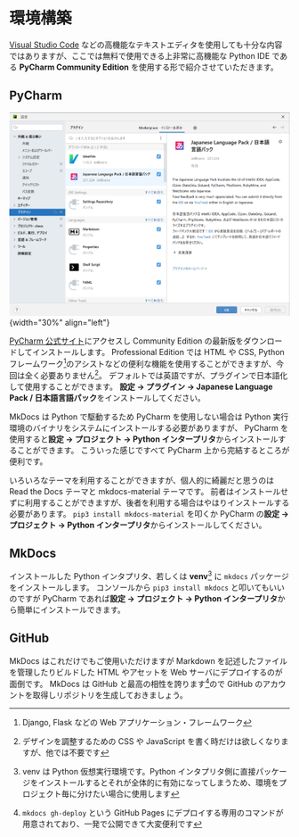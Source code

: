 # 環境構築

[Visual Studio Code](https://azure.microsoft.com/ja-jp/products/visual-studio-code/)
などの高機能なテキストエディタを使用しても十分な内容ではありますが、ここでは無料で使用できる上非常に高機能な Python IDE である
**PyCharm Community Edition** を使用する形で紹介させていただきます。

## PyCharm

![](images/002-01.png){width="30%" align="left"}

[PyCharm 公式サイト](https://www.jetbrains.com/ja-jp/pycharm/)にアクセスし Community Edition の最新版をダウンロードしてインストールします。
Professional Edition では HTML や CSS, Python フレームワーク[^1]のアシストなどの便利な機能を使用することができますが、今回は全く必要ありません[^2]。
デフォルトでは英語ですが、プラグインで日本語化して使用することができます。
**設定 -> プラグイン -> Japanese Language Pack / 日本語言語パック**をインストールしてください。

MkDocs は Python で駆動するため PyCharm を使用しない場合は Python 実行環境のバイナリをシステムにインストールする必要がありますが、
PyCharm を使用すると**設定 -> プロジェクト -> Python インタープリタ**からインストールすることができます。
こういった感じですべて PyCharm 上から完結するところが便利です。

いろいろなテーマを利用することができますが、個人的に綺麗だと思うのは Read the Docs テーマと mkdocs-material テーマです。
前者はインストールせずに利用することができますが、後者を利用する場合はやはりインストールする必要があります。
`pip3 install mkdocs-material` を叩くか PyCharm の**設定 -> プロジェクト -> Python インタープリタ**からインストールしてください。

## MkDocs

インストールした Python インタプリタ、若しくは **venv**[^3] に `mkdocs` パッケージをインストールします。
コンソールから `pip3 install mkdocs` と叩いてもいいのですが PyCharm であれば**設定 -> プロジェクト -> Python インタープリタ**から簡単にインストールできます。

## GitHub

MkDocs はこれだけでもご使用いただけますが Markdown を記述したファイルを管理したりビルドした HTML やアセットを Web サーバにデプロイするのが面倒です。
MkDocs は GitHub と最高の相性を誇ります[^4]ので GitHub のアカウントを取得しリポジトリを生成しておきましょう。

[^1]: Django, Flask などの Web アプリケーション・フレームワーク
[^2]: デザインを調整するための CSS や JavaScript を書く時だけは欲しくなりますが、他では不要です
[^3]: venv は Python 仮想実行環境です。Python インタプリタ側に直接パッケージをインストールするとそれが全体的に有効になってしまうため、環境をプロジェクト毎に分けたい場合に使用します
[^4]: `mkdocs gh-deploy` という GitHub Pages にデプロイする専用のコマンドが用意されており、一発で公開できて大変便利です